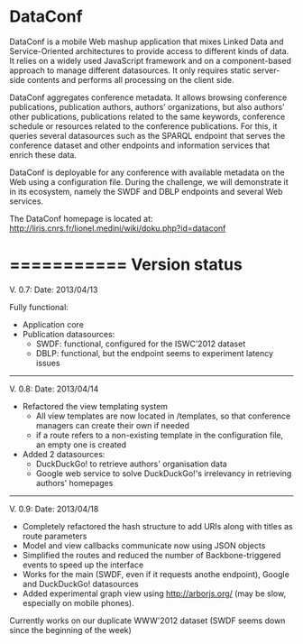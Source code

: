 DataConf
========

DataConf is a mobile Web mashup application that mixes Linked Data and Service-Oriented architectures to provide access to different kinds of data. It relies on a widely used JavaScript framework and on a component-based approach to manage different datasources. It only requires static server-side contents and performs all processing on the client side.

DataConf aggregates conference metadata. It allows browsing conference publications, publication authors, authors’ organizations, but also authors’ other publications, publications related to the same keywords, conference schedule or resources related to the conference publications. For this, it queries several datasources such as the SPARQL endpoint that serves the conference dataset and other endpoints and information services that enrich these data.

DataConf is deployable for any conference with available metadata on the Web using a configuration file. During the challenge, we will demonstrate it in its ecosystem, namely the SWDF and DBLP endpoints and several Web services.

The DataConf homepage is located at: http://liris.cnrs.fr/lionel.medini/wiki/doku.php?id=dataconf

===========
Version status
===========
V. 0.7: 
Date: 2013/04/13

Fully functional:
  * Application core
  * Publication datasources:
    * SWDF: functional, configured for the ISWC’2012 dataset
    * DBLP: functional, but the endpoint seems to experiment latency issues

---------
V. 0.8:
Date: 2013/04/14

  * Refactored the view templating system
    * All view templates are now located in /templates, so that conference managers can create their own if needed
    * if a route refers to a non-existing template in the configuration file, an empty one is created
  * Added 2 datasources:
    * DuckDuckGo! to retrieve authors' organisation data
    * Google web service to solve DuckDuckGo!'s irrelevancy in retrieving authors' homepages

---------
V. 0.9:
Date: 2013/04/18

  * Completely refactored the hash structure to add URIs along with titles as route parameters
  * Model and view callbacks communicate now using JSON objects
  * Simplified the routes and reduced the number of Backbone-triggered events to speed up the interface
  * Works for the main (SWDF, even if it requests anothe endpoint), Google and DuckDuckGo! datasources
  * Added experimental graph view using http://arborjs.org/ (may be slow, especially on mobile phones).

Currently works on our duplicate WWW'2012 dataset (SWDF seems down since the beginning of the week)
